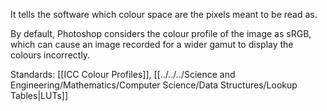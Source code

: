It tells the software which colour space are the pixels meant to be read as.

By default, Photoshop considers the colour profile of the image as sRGB, which can cause an image recorded for a wider gamut to display the colours incorrectly.

Standards: [[ICC Colour Profiles]], [[../../../Science and Engineering/Mathematics/Computer Science/Data Structures/Lookup Tables|LUTs]]